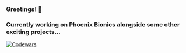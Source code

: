 ### Greetings! 👋

### Currently working on Phoenix Bionics alongside some other exciting projects...

<!--
**Tr3ntroxs/Tr3ntroxs** is a ✨ _special_ ✨ repository because its `README.md` (this file) appears on your GitHub profile.

Here are some ideas to get you started:

- 🔭 I’m currently working on ...
- 🌱 I’m currently learning ...
- 👯 I’m looking to collaborate on ...
- 🤔 I’m looking for help with ...
- 💬 Ask me about ...
- 📫 How to reach me: ...
- 😄 Pronouns: ...
- ⚡ Fun fact: ...
-->

[![Codewars](https://github.r2v.ch/codewars?user=Tr3ntroxs&top_languages=true&stroke=%23b362ff&theme=purple_dark)](https://www.codewars.com/users/Tr3ntroxs)

